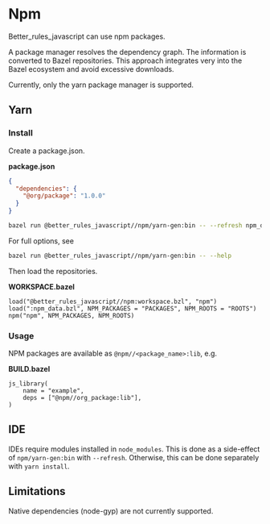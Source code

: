 # Npm

Better_rules_javascript can use npm packages.

A package manager resolves the
dependency graph. The information is converted to Bazel repositories. This approach integrates very into the Bazel ecosystem and avoid excessive downloads.

Currently, only the yarn package manager is supported.

## Yarn

### Install

Create a package.json.

**package.json**

```json
{
  "dependencies": {
    "@org/package": "1.0.0"
  }
}
```

```sh
bazel run @better_rules_javascript//npm/yarn-gen:bin -- --refresh npm_data.bzl
```

For full options, see

```sh
bazel run @better_rules_javascript//npm/yarn-gen:bin -- --help
```

Then load the repositories.

**WORKSPACE.bazel**

```bzl
load("@better_rules_javascript//npm:workspace.bzl", "npm")
load(":npm_data.bzl", NPM_PACKAGES = "PACKAGES", NPM_ROOTS = "ROOTS")
npm("npm", NPM_PACKAGES, NPM_ROOTS)
```

### Usage

NPM packages are available as `@npm//<package_name>:lib`, e.g.

**BUILD.bazel**

```bzl
js_library(
    name = "example",
    deps = ["@npm//org_package:lib"],
)
```

## IDE

IDEs require modules installed in `node_modules`. This is done as a side-effect of `npm/yarn-gen:bin` with `--refresh`. Otherwise, this can be
done separately with `yarn install`.

## Limitations

Native dependencies (node-gyp) are not currently supported.
